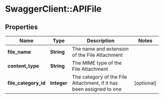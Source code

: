# SwaggerClient::APIFile

## Properties
Name | Type | Description | Notes
------------ | ------------- | ------------- | -------------
**file_name** | **String** | The name and extension of the File Attachment | 
**content_type** | **String** | The MIME type of the File Attachment | 
**file_category_id** | **Integer** | The category of the File Attachment, if it has been assigned to one | [optional] 


